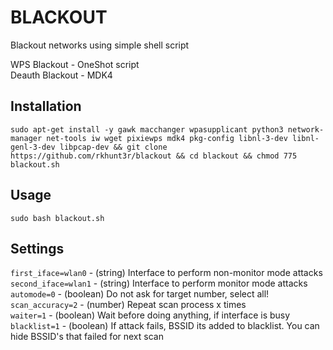 # BLACKOUT

Blackout networks using simple shell script

WPS Blackout - OneShot script  
Deauth Blackout - MDK4

## Installation

`sudo apt-get install -y gawk macchanger wpasupplicant python3 network-manager net-tools iw wget pixiewps mdk4 pkg-config libnl-3-dev libnl-genl-3-dev libpcap-dev && git clone https://github.com/rkhunt3r/blackout && cd blackout && chmod 775 blackout.sh`

## Usage
`sudo bash blackout.sh`

## Settings

`first_iface=wlan0` - (string) Interface to perform non-monitor mode attacks  
`second_iface=wlan1` - (string) Interface to perform monitor mode attacks  
`automode=0` - (boolean) Do not ask for target number, select all!    
`scan_accuracy=2` - (number) Repeat scan process x times  
`waiter=1` - (boolean) Wait before doing anything, if interface is busy  
`blacklist=1` - (boolean) If attack fails, BSSID its added to blacklist. You can hide BSSID's that failed for next scan
